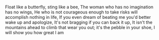 Float like a butterfly, sting like a bee, The woman who has no imagination has no wings, He who is not courageous enough to take risks will accomplish nothing in life, If you even dream of beating me you'd better wake up and apologize, It's not bragging if you can back it up, It isn't the mountains ahead to climb that wear you out; it's the pebble in your shoe, I will show you how great I am

